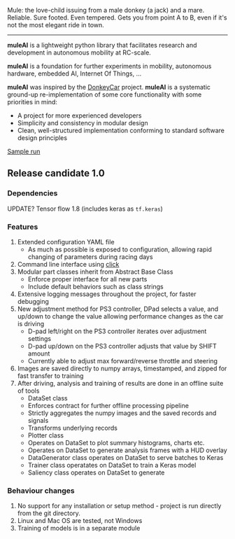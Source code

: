 Mule: the love-child issuing from a male donkey (a jack) and a mare. Reliable. Sure footed. Even tempered. Gets you from point A to B, even if it's not the most elegant ride in town. 

---

**muleAI** is a lightweight python library that facilitates research and development in autonomous mobility at RC-scale. 

**muleAI** is a foundation for further experiments in mobility, autonomous hardware, embedded AI, Internet Of Things, ...

**muleAI** was inspired by the [DonkeyCar](http://www.donkeycar.com/) project. **muleAI** is a systematic ground-up re-implementation of some core functionality with some priorities in mind:
* A project for more experienced developers
* Simplicity and consistency in modular design
* Clean, well-structured implementation conforming to standard software design principles

[Sample run](https://youtu.be/Jmw1rkYdi4Y)

## Release candidate 1.0

### Dependencies
UPDATE? Tensor flow 1.8 (includes keras as `tf.keras`)

### Features
1. Extended configuration YAML file 
   * As much as possible is exposed to configuration, allowing rapid changing of parameters during racing days
1. Command line interface using [click](http://click.pocoo.org/5/)
1. Modular part classes inherit from Abstract Base Class
   * Enforce proper interface for all new parts
   * Include default behaviors such as class strings
1. Extensive logging messages throughout the project, for faster debugging
1. New adjustment method for PS3 controller, DPad selects a value, and up/down to change the value allowing performance changes as the car is driving
   * D-pad left/right on the PS3 controller iterates over adjustment settings
   * D-pad up/down on the PS3 controller adjusts that value by SHIFT amount
   * Currently able to adjust max forward/reverse throttle and steering
1. Images are saved directly to numpy arrays, timestamped, and zipped for fast transfer to training
1. After driving, analysis and training of results are done in an offline suite of tools
   * DataSet class 
    * Enforces contract for further offline processing pipeline
    * Strictly aggregates the numpy images and the saved records and signals
    * Transforms underlying records
   * Plotter class
    * Operates on DataSet to plot summary histograms, charts etc.
    * Operates on DataSet to generate analysis frames with a HUD overlay
   * DataGenerator class operates on DataSet to serve batches to Keras
   * Trainer class operatates on DataSet to train a Keras model
   * Saliency class operates on DataSet to generate


### Behaviour changes
1. No support for any installation or setup method - project is run directly from the git directory. 
1. Linux and Mac OS are tested, not Windows
1. Training of models is in a separate module

